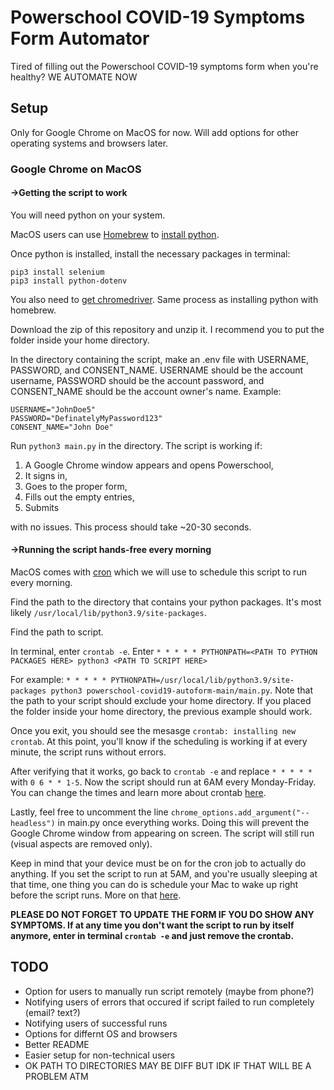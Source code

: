 # Powerschool COVID-19 Symptoms Form Automator 

Tired of filling out the Powerschool COVID-19 symptoms form when you're healthy? WE AUTOMATE NOW

## Setup 

Only for Google Chrome on MacOS for now. Will add options for other operating systems and browsers later. 

### Google Chrome on MacOS 

#### →Getting the script to work 
You will need python on your system. 

MacOS users can use [Homebrew](https://brew.sh/) to [install python](https://formulae.brew.sh/formula/python@3.9).

Once python is installed, install the necessary packages in terminal: 

```
pip3 install selenium 
pip3 install python-dotenv
```

You also need to [get chromedriver](https://formulae.brew.sh/cask/chromedriver). Same process as installing python with homebrew. 

Download the zip of this repository and unzip it. I recommend you to put the folder inside your home directory. 

In the directory containing the script, make an .env file with USERNAME, PASSWORD, and CONSENT_NAME. USERNAME should be the account username, PASSWORD should be the account password, and CONSENT_NAME should be the account owner's name. Example: 

```
USERNAME="JohnDoe5"
PASSWORD="DefinatelyMyPassword123"
CONSENT_NAME="John Doe"
```

Run ```python3 main.py``` in the directory. The script is working if: 

1. A Google Chrome window appears and opens Powerschool, 
2. It signs in, 
3. Goes to the proper form, 
4. Fills out the empty entries, 
5. Submits

with no issues. This process should take ~20-30 seconds.

#### →Running the script hands-free every morning 

MacOS comes with [cron](https://en.wikipedia.org/wiki/Cron) which we will use to schedule this script to run every morning. 

Find the path to the directory that contains your python packages. It's most likely ```/usr/local/lib/python3.9/site-packages```. 

Find the path to script. 

In terminal, enter ```crontab -e```. Enter ```* * * * * PYTHONPATH=<PATH TO PYTHON PACKAGES HERE> python3 <PATH TO SCRIPT HERE>``` 

For example: ```* * * * * PYTHONPATH=/usr/local/lib/python3.9/site-packages python3 powerschool-covid19-autoform-main/main.py```. Note that the path to your script should exclude your home directory. If you placed the folder inside your home directory, the previous example should work. 

Once you exit, you should see the mesasge ```crontab: installing new crontab```. At this point, you'll know if the scheduling is working if at every minute, the script runs without errors. 

After verifying that it works, go back to ```crontab -e``` and replace ```* * * * *``` with ```0 6 * * 1-5```. Now the script should run at 6AM every Monday-Friday. You can change the times and learn more about crontab [here](https://crontab.guru/). 

Lastly, feel free to uncomment the line ```chrome_options.add_argument("--headless")``` in main.py once everything works. Doing this will prevent the Google Chrome window from appearing on screen. The script will still run (visual aspects are removed only). 

Keep in mind that your device must be on for the cron job to actually do anything. If you set the script to run at 5AM, and you're usually sleeping at that time, one thing you can do is schedule your Mac to wake up right before the script runs. More on that [here](https://support.apple.com/en-za/guide/mac-help/mchlp2266/mac). 

**PLEASE DO NOT FORGET TO UPDATE THE FORM IF YOU DO SHOW ANY SYMPTOMS. If at any time you don't want the script to run by itself anymore, enter in terminal ```crontab -e``` and just remove the crontab.**

## TODO 
- Option for users to manually run script remotely (maybe from phone?) 
- Notifying users of errors that occured if script failed to run completely (email? text?) 
- Notifying users of successful runs 
- Options for differnt OS and browsers 
- Better README 
- Easier setup for non-technical users
- OK PATH TO DIRECTORIES MAY BE DIFF BUT IDK IF THAT WILL BE A PROBLEM ATM 

